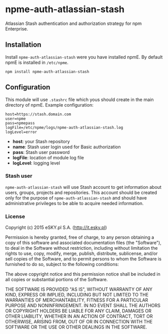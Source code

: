 # npme-auth-atlassian-stash

Atlassian Stash authentication and authorization strategy for
npm Enterprise.

## Installation

Install `npme-auth-atlassian-stash` were you have installed npmE.
By default npmE is installed in `/etc/npme`.

```
npm install npme-auth-atlassian-stash
```

## Configuration

This module will use `.stashrc` file which yous should create in the
main directory of npmE. Example configuration:

```
host=https://stash.domain.com
user=npme
pass=npmepass
logFile=/etc/npme/logs/npme-auth-atlassian-stash.log
logLevel=error
```

* **host**: your Stash repository
* **name**: Stash user login used for Basic authorization
* **pass**: Stash user password
* **logFile**: location of module log file
* **logLevel**: logging level

### Stash user

`npme-auth-atlassian-stash` will use Stash account to get information
about users, groups, projects and repositories. This account should
be created only for the purpose of `npme-auth-atlassian-stash` and
should have administrative privileges to be able to acquire needed
information.

### License

Copyright (c) 2015 eSKY.pl S.A. (http://it.esky.pl)

Permission is hereby granted, free of charge, to any person
obtaining a copy of this software and associated documentation
files (the "Software"), to deal in the Software without
restriction, including without limitation the rights to use,
copy, modify, merge, publish, distribute, sublicense, and/or sell
copies of the Software, and to permit persons to whom the
Software is furnished to do so, subject to the following
conditions:

The above copyright notice and this permission notice shall be
included in all copies or substantial portions of the Software.

THE SOFTWARE IS PROVIDED "AS IS", WITHOUT WARRANTY OF ANY KIND,
EXPRESS OR IMPLIED, INCLUDING BUT NOT LIMITED TO THE WARRANTIES
OF MERCHANTABILITY, FITNESS FOR A PARTICULAR PURPOSE AND
NONINFRINGEMENT. IN NO EVENT SHALL THE AUTHORS OR COPYRIGHT
HOLDERS BE LIABLE FOR ANY CLAIM, DAMAGES OR OTHER LIABILITY,
WHETHER IN AN ACTION OF CONTRACT, TORT OR OTHERWISE, ARISING
FROM, OUT OF OR IN CONNECTION WITH THE SOFTWARE OR THE USE OR
OTHER DEALINGS IN THE SOFTWARE.

